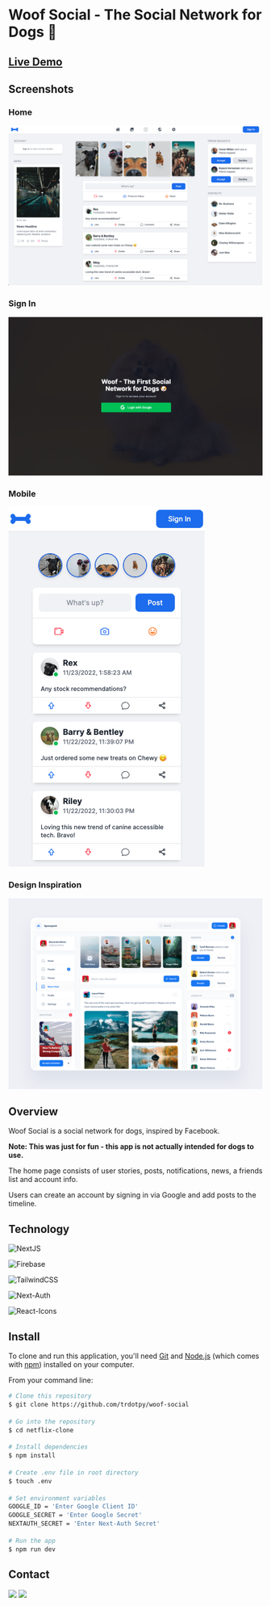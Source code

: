 # Woof Social - The Social Network for Dogs 🐶

## <a href="">Live Demo</a>

## Screenshots

### Home

<img src="./public/woof-ss-home.png">

### Sign In

<img src="./public/woof-ss-login.png">

### Mobile

<img src="./public/woof-ss-mobile.png">

### Design Inspiration

<img src="./public/design.png">

## Overview

Woof Social is a social network for dogs, inspired by Facebook.

**Note: This was just for fun - this app is not actually intended for dogs to use.**

The home page consists of user stories, posts, notifications, news, a friends list and account info.

Users can create an account by signing in via Google and add posts to the timeline.

## Technology

![NextJS](https://img.shields.io/static/v1?style=for-the-badge&message=NextJS&color=black&logo=Next.js&logoColor=white&label=)

![Firebase](https://img.shields.io/static/v1?style=for-the-badge&message=Firebase&color=orange&logo=Firebase&logoColor=yello&label=)

![TailwindCSS](https://img.shields.io/static/v1?style=for-the-badge&message=TailwindCSS&color=blue&logo=TailwindCSS&logoColor=white&label=)

![Next-Auth](https://img.shields.io/static/v1?style=for-the-badge&message=Next-Auth&color=black&logo=NextAuth&logoColor=white&label=)

![React-Icons](https://img.shields.io/static/v1?style=for-the-badge&message=React-Icons&color=blue&logo=React&logoColor=white&label=)

## Install

To clone and run this application, you'll need [Git](https://git-scm.com) and [Node.js](https://nodejs.org/en/download/) (which comes with [npm](http://npmjs.com)) installed on your computer.

From your command line:

```bash
# Clone this repository
$ git clone https://github.com/trdotpy/woof-social

# Go into the repository
$ cd netflix-clone

# Install dependencies
$ npm install

# Create .env file in root directory
$ touch .env

# Set environment variables
GOOGLE_ID = 'Enter Google Client ID'
GOOGLE_SECRET = 'Enter Google Secret'
NEXTAUTH_SECRET = 'Enter Next-Auth Secret'

# Run the app
$ npm run dev
```

## Contact

[<img src='https://img.shields.io/badge/GitHub-100000?style=for-the-badge&logo=github&logoColor=white'>](https://github.com/trdotpy/)
[<img src='https://img.shields.io/badge/Microsoft_Outlook-0078D4?style=for-the-badge&logo=microsoft-outlook&logoColor=white'>](mailto:tanvi.rahman@outlook.com)
